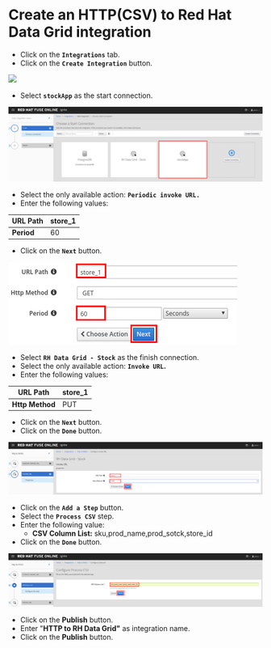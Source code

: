 # Create an HTTP\(CSV\) to Red Hat Data Grid integration

* Click on the **`Integrations`** tab.
* Click on the **`Create Integration`** button.

![](https://blobscdn.gitbook.com/v0/b/gitbook-28427.appspot.com/o/assets%2F-LDgEtlo1zua2etnJvxn%2F-LELUN0iQuZ-Lrgc8hhc%2F-LELUepgR8SpNSlYSgyo%2Fimage.png?alt=media&token=0f0657c7-c105-4e1d-aff8-e5142423f484)

* Select **`stockApp`** as the start connection.

![](../.gitbook/assets/image%20%2818%29.png)

* Select the only available action:  **`Periodic invoke URL.`**
* Enter the following values:

| **URL Path** | store\_1 |
| --- | --- |
| **Period** | 60 |

* Click on the **`Next`** button.

![](../.gitbook/assets/image%20%2824%29.png)

* Select **`RH Data Grid - Stock`** as the finish connection.
* Select the only available action:  **`Invoke URL`.**
* Enter the following values:

| **URL Path** | store\_1 |
| --- | --- |
| **Http Method** | PUT |

* Click on the **`Next`** button.
* Click on the **`Done`** button.

![](../.gitbook/assets/image%20%2870%29.png)

* Click on the **`Add a Step`** button.
* Select the **`Process CSV`** step.
* Enter the following value:
  * **CSV Column List:** sku,prod\_name,prod\_sotck,store\_id
* Click on the **`Done`** button.

![](../.gitbook/assets/image%20%283%29.png)

* Click on the **Publish** button.
* Enter "**HTTP to RH Data Grid"** as integration name.
* Click on the **Publish** button.

